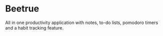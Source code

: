 # Beetrue
All in one productivity application with notes, to-do lists, pomodoro timers and a habit tracking feature.
